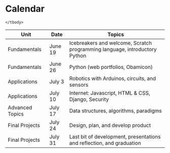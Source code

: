 # Calendar

<table class="table table-striped table-bordered table_hover">
	<thead>
	<tr>
		<th>Unit</th>
		<th>Date</th>
		<th>Topics</th>
	</tr>
	</thead>
	<tbody>
	<tr>
		<td>Fundamentals</td>
		<td>June 19</td>
		<td>Icebreakers and welcome, Scratch programming language, introductory Python</td>
	</tr>
	<tr>
		<td>Fundamentals</td>
		<td>June 26</td>
		<td>Python (web portfolios, Obamicon)</td>
	</tr>
	<tr>
		<td>Applications</td>
		<td>July 3</td>
		<td>Robotics with Arduinos, circuits, and sensors</td>
	</tr>
	<tr>
		<td>Applications</td>
		<td>July 10</td>
		<td>Internet: Javascript, HTML & CSS, Django, Security</td>
	</tr>
	<tr>
		<td>Advanced Topics</td>
		<td>July 17</td>
		<td>Data structures, algorithms, paradigms</td>
	</tr>
	<tr>
		<td>Final Projects</td>
		<td>July 24</td>
		<td>Design, plan, and develop product</td>
	</tr>
	<tr>
		<td>Final Projects</td>
		<td>July 31</td>
		<td>Last bit of development, presentations and reflection, and graduation</td>
	</tr>

	</tbody>
</table>

